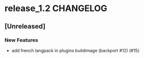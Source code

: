 # release_1.2 CHANGELOG

## [Unreleased]

### New Features

- add french langpack in plugins buildimage (backport #12) (#15)



